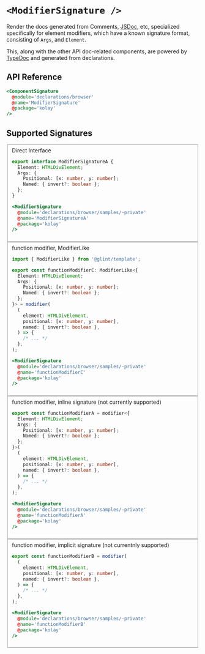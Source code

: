 # `<ModifierSignature />`

Render the docs generated from Comments, [JSDoc](https://jsdoc.app/), etc, specialized specifically for element modifiers, which have a known signature format, consisting of `Args`, and `Element`.

This, along with the other API doc-related components, are powered by [TypeDoc](https://typedoc.org/) and generated from declarations.

## API Reference

```hbs live no-shadow
<ComponentSignature
  @module='declarations/browser'
  @name='ModifierSignature'
  @package='kolay'
/>
```

## Supported Signatures

<fieldset>
  <summary>Direct Interface</summary>

```ts
export interface ModifierSignatureA {
  Element: HTMLDivElement;
  Args: {
    Positional: [x: number, y: number];
    Named: { invert?: boolean };
  };
}
```

```hbs live no-shadow preview below
<ModifierSignature
  @module='declarations/browser/samples/-private'
  @name='ModifierSignatureA'
  @package='kolay'
/>
```

</fieldset>

<fieldset>
  <summary>function modifier, ModifierLike</summary>

```ts
import { ModifierLike } from '@glint/template';

export const functionModifierC: ModifierLike<{
  Element: HTMLDivElement;
  Args: {
    Positional: [x: number, y: number];
    Named: { invert?: boolean };
  };
}> = modifier(
  (
    element: HTMLDivElement,
    positional: [x: number, y: number],
    named: { invert?: boolean },
  ) => {
    /* ... */
  },
);
```

```hbs live no-shadow preview below
<ModifierSignature
  @module='declarations/browser/samples/-private'
  @name='functionModifierC'
  @package='kolay'
/>
```

</fieldset>

<fieldset>
  <summary>function modifier, inline signature (not currently supported)</summary>

```ts
export const functionModifierA = modifier<{
  Element: HTMLDivElement;
  Args: {
    Positional: [x: number, y: number];
    Named: { invert?: boolean };
  };
}>(
  (
    element: HTMLDivElement,
    positional: [x: number, y: number],
    named: { invert?: boolean },
  ) => {
    /* ... */
  },
);
```

```hbs live no-shadow preview below
<ModifierSignature
  @module='declarations/browser/samples/-private'
  @name='functionModifierA'
  @package='kolay'
/>
```

</fieldset>

<fieldset>
  <summary>function modifier, implicit signature (not currentnly supported)</summary>

```ts
export const functionModifierB = modifier(
  (
    element: HTMLDivElement,
    positional: [x: number, y: number],
    named: { invert?: boolean },
  ) => {
    /* ... */
  },
);
```

```hbs live no-shadow preview below
<ModifierSignature
  @module='declarations/browser/samples/-private'
  @name='functionModifierB'
  @package='kolay'
/>
```

</fieldset>
